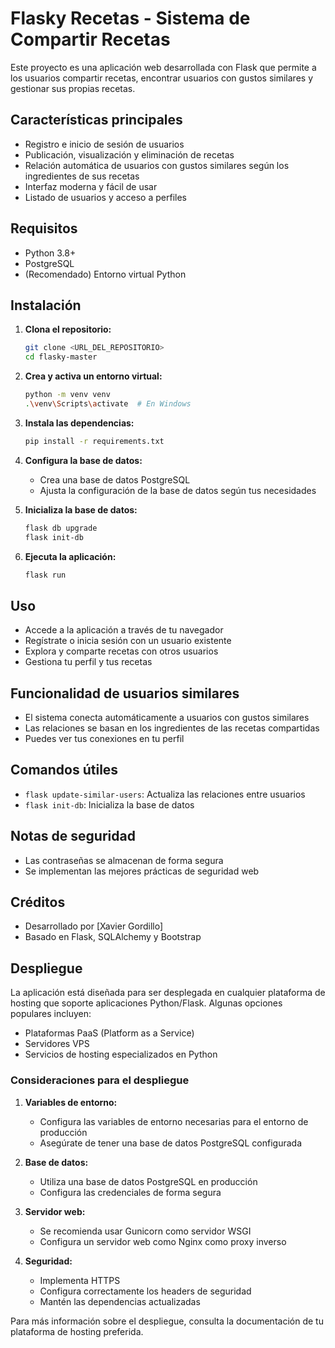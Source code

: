 # Flasky Recetas - Sistema de Compartir Recetas

Este proyecto es una aplicación web desarrollada con Flask que permite a los usuarios compartir recetas, encontrar usuarios con gustos similares y gestionar sus propias recetas.

## Características principales
- Registro e inicio de sesión de usuarios
- Publicación, visualización y eliminación de recetas
- Relación automática de usuarios con gustos similares según los ingredientes de sus recetas
- Interfaz moderna y fácil de usar
- Listado de usuarios y acceso a perfiles

## Requisitos
- Python 3.8+
- PostgreSQL
- (Recomendado) Entorno virtual Python

## Instalación

1. **Clona el repositorio:**
   ```bash
   git clone <URL_DEL_REPOSITORIO>
   cd flasky-master
   ```

2. **Crea y activa un entorno virtual:**
   ```bash
   python -m venv venv
   .\venv\Scripts\activate  # En Windows
   ```

3. **Instala las dependencias:**
   ```bash
   pip install -r requirements.txt
   ```

4. **Configura la base de datos:**
   - Crea una base de datos PostgreSQL
   - Ajusta la configuración de la base de datos según tus necesidades

5. **Inicializa la base de datos:**
   ```bash
   flask db upgrade
   flask init-db
   ```

6. **Ejecuta la aplicación:**
   ```bash
   flask run
   ```

## Uso
- Accede a la aplicación a través de tu navegador
- Regístrate o inicia sesión con un usuario existente
- Explora y comparte recetas con otros usuarios
- Gestiona tu perfil y tus recetas

## Funcionalidad de usuarios similares
- El sistema conecta automáticamente a usuarios con gustos similares
- Las relaciones se basan en los ingredientes de las recetas compartidas
- Puedes ver tus conexiones en tu perfil

## Comandos útiles
- `flask update-similar-users`: Actualiza las relaciones entre usuarios
- `flask init-db`: Inicializa la base de datos

## Notas de seguridad
- Las contraseñas se almacenan de forma segura
- Se implementan las mejores prácticas de seguridad web

## Créditos
- Desarrollado por [Xavier Gordillo]
- Basado en Flask, SQLAlchemy y Bootstrap

## Despliegue

La aplicación está diseñada para ser desplegada en cualquier plataforma de hosting que soporte aplicaciones Python/Flask. Algunas opciones populares incluyen:

- Plataformas PaaS (Platform as a Service)
- Servidores VPS
- Servicios de hosting especializados en Python

### Consideraciones para el despliegue

1. **Variables de entorno:**
   - Configura las variables de entorno necesarias para el entorno de producción
   - Asegúrate de tener una base de datos PostgreSQL configurada

2. **Base de datos:**
   - Utiliza una base de datos PostgreSQL en producción
   - Configura las credenciales de forma segura

3. **Servidor web:**
   - Se recomienda usar Gunicorn como servidor WSGI
   - Configura un servidor web como Nginx como proxy inverso

4. **Seguridad:**
   - Implementa HTTPS
   - Configura correctamente los headers de seguridad
   - Mantén las dependencias actualizadas

Para más información sobre el despliegue, consulta la documentación de tu plataforma de hosting preferida.

